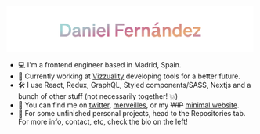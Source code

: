 ![](name.png)

- :computer: I'm a frontend engineer based in Madrid, Spain.
- :seedling: Currently working at [Vizzuality](https://github.com/vizzuality/) developing tools for a better future.
- :hammer_and_wrench: I use React, Redux, GraphQL, Styled components/SASS, Nextjs and a bunch of other stuff (not necessarily together! :boom:)
- :mega: You can find me on [twitter](https://twitter.com/blayhem/), [merveilles](https://merveilles.town/@dfr), or my ~~WIP~~ [minimal website](https://dfr.now.sh/).
- :eyes: For some unfinished personal projects, head to the Repositories tab. For more info, contact, etc, check the bio on the left!
